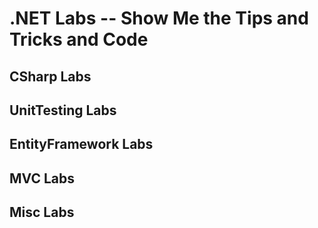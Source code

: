 # .NET Labs -- Show Me the Tips and Tricks and Code

## CSharp Labs

## UnitTesting Labs

## EntityFramework Labs

## MVC Labs

## Misc Labs
